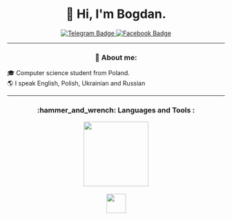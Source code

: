 <h1 align="center">👋 Hi, I'm Bogdan.</h3>

<p align="center">
  <a href="https://t.me/bderdz">
    <img src="https://img.shields.io/badge/Telegram-1A1B26?style=for-the-badge&logo=telegram&logoColor=white" alt="Telegram Badge"/>
   </a>
  <a href="https://www.facebook.com/b.derdz/">
    <img src="https://img.shields.io/badge/Facebook-1A1B26?style=for-the-badge&logo=facebook&logoColor=white" alt="Facebook Badge"/>
   </a>
</p>

---

<h3 align="center">📕 About me:</h3>

<p>
  🎓 Computer science student from Poland. 
  <br>
  🌎 I speak English, Polish, Ukrainian and Russian 
</p>

---

<h3 align="center">:hammer_and_wrench: Languages and Tools :</h3>

<div align="center">
  <img height=150 align="center" src="https://github-readme-stats-sigma-five.vercel.app/api/top-langs/?username=bderdz&layout=compact&theme=dracula&hide_border=true" />
  <br>
  <br>
  <img height=45 align="center" src="https://skillicons.dev/icons?i=python,cpp,git&perline=3"/>
</div>

